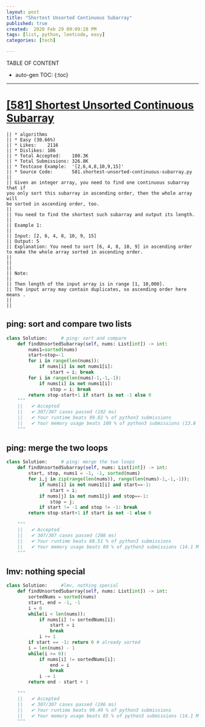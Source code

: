 ```yaml
---
layout: post
title: "Shortest Unsorted Continuous Subarray"
published: true
created:  2020 Feb 29 09:09:28 PM
tags: [list, python, leetcode, easy]
categories: [tech]

---
```


TABLE OF CONTENT

* auto-gen TOC:
{:toc}

- - -


# [[581] Shortest Unsorted Continuous Subarray](https://leetcode.com/problems/shortest-unsorted-continuous-subarray/description/)

    || * algorithms
    || * Easy (30.66%)
    || * Likes:    2116
    || * Dislikes: 106
    || * Total Accepted:    100.3K
    || * Total Submissions: 326.8K
    || * Testcase Example:  '[2,6,4,8,10,9,15]'
    || * Source Code:       581.shortest-unsorted-continuous-subarray.py
    || 
    || Given an integer array, you need to find one continuous subarray that if
    you only sort this subarray in ascending order, then the whole array will
    be sorted in ascending order, too.  
    || 
    || You need to find the shortest such subarray and output its length.
    || 
    || Example 1:
    || 
    || Input: [2, 6, 4, 8, 10, 9, 15]
    || Output: 5
    || Explanation: You need to sort [6, 4, 8, 10, 9] in ascending order to make the whole array sorted in ascending order.
    || 
    || 
    || 
    || Note:
    || 
    || Then length of the input array is in range [1, 10,000].
    || The input array may contain duplicates, so ascending order here means . 
    || 
    || 

## ping: sort and compare two lists

```python
class Solution:     # ping: sort and compare
    def findUnsortedSubarray(self, nums: List[int]) -> int:
        nums1=sorted(nums)
        start=stop=-1
        for i in range(len(nums)):
            if nums[i] is not nums1[i]:
                start = i; break
        for i in range(len(nums)-1,-1,-1):
            if nums[i] is not nums1[i]:
                stop = i; break
        return stop-start+1 if start is not -1 else 0
    """
    ||   ✔ Accepted
    ||   ✔ 307/307 cases passed (192 ms)
    ||   ✔ Your runtime beats 99.82 % of python3 submissions
    ||   ✔ Your memory usage beats 100 % of python3 submissions (13.8 MB)
    """
```

## ping: merge the two loops
```python
class Solution:     # ping: merge the two loops
    def findUnsortedSubarray(self, nums: List[int]) -> int:
        start, stop, nums1 = -1, -1, sorted(nums)
        for i,j in zip(range(len(nums)), range(len(nums)-1,-1,-1)):
            if nums[i] is not nums1[i] and start==-1:
                start = i;
            if nums[j] is not nums1[j] and stop==-1:
                stop = j;
            if start != -1 and stop != -1: break
        return stop-start+1 if start is not -1 else 0

    """
    ||   ✔ Accepted
    ||   ✔ 307/307 cases passed (208 ms)
    ||   ✔ Your runtime beats 88.51 % of python3 submissions
    ||   ✔ Your memory usage beats 80 % of python3 submissions (14.1 MB)
    """
```

## lmv: nothing special
```python
class Solution:     #lmv, nothing special
    def findUnsortedSubarray(self, nums: List[int]) -> int:
        sortedNums = sorted(nums)
        start, end = -1, -1
        i = 0
        while(i < len(nums)):
            if nums[i] != sortedNums[i]:
                start = i
                break
            i += 1
        if start == -1: return 0 # already sorted
        i = len(nums) - 1
        while(i >= 0):
            if nums[i] != sortedNums[i]:
                end = i
                break
            i -= 1
        return end - start + 1

    """
    ||   ✔ Accepted
    ||   ✔ 307/307 cases passed (196 ms)
    ||   ✔ Your runtime beats 99.49 % of python3 submissions
    ||   ✔ Your memory usage beats 85 % of python3 submissions (14.1 MB)
    """
```

